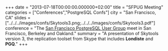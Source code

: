 +++
date = "2013-07-18T00:00:00.000000+02:00"
title = "SFPUG Meeting"
categories = ["Conferences","PostgreSQL Confs"]
city = "San Francisco, CA"
slides = ["../../../images/confs/Skytools3.png;../../../images/confs/Skytools3.pdf"]
conference = "The [San Francisco PostgreSQL User Group](http://sfpostgres.org) meet in San Francisco, Berkeley and Oakland."
summary = "A presentation of Skytools version 3, the replication toolset from Skype that includes **Londiste** and **PGQ**."
+++
